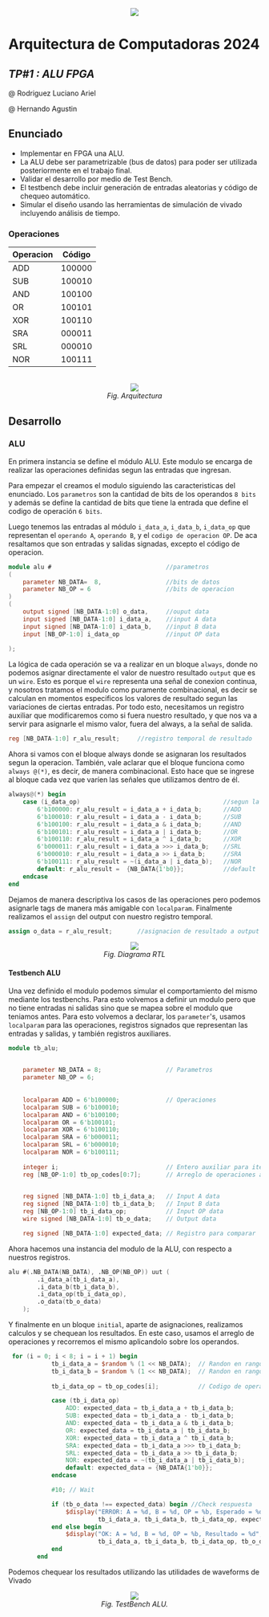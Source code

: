 <p align="center">
  <img src="./img/portada.png"><br>
</p>

# Arquitectura de Computadoras 2024
## _TP#1 : ALU FPGA_

@ Rodriguez Luciano Ariel

@ Hernando Agustin
## Enunciado

- Implementar en FPGA una ALU.
- La ALU debe ser parametrizable (bus de datos) para poder ser utilizada posteriormente en el trabajo final.
- Validar el desarrollo por medio de Test Bench.
- El testbench debe incluir generación de entradas aleatorias y código de chequeo automático.
- Simular el diseño usando las herramientas de simulación de vivado incluyendo análisis de tiempo.

### Operaciones

| Operacion | Código    | 
|-----------|-----------|
| ADD       | 100000   | 
| SUB       | 100010   | 
| AND       | 100100   |
| OR        | 100101   |
| XOR       | 100110   |
| SRA       | 000011   |
| SRL       | 000010   |
| NOR       | 100111   |



<p align="center">
  <br><img src="./img/arq.png"><br>
  <em>Fig. Arquitectura</em>
</p>

## Desarrollo

### ALU

En primera instancia se define el módulo ALU. Este modulo se encarga de realizar las operaciones definidas segun las entradas que ingresan. 

Para empezar el creamos el modulo siguiendo las caracteristicas del enunciado. Los `parametros` son la cantidad de bits de los operandos `8 bits` y además se define la cantidad de bits que tiene la entrada que define el codigo de operación `6 bits`. 

Luego tenemos las entradas al módulo `i_data_a`, `i_data_b`, `i_data_op` que representan el `operando A`, `operando B`, y el `codigo de operacion OP`. De aca resaltamos que son entradas y salidas signadas, excepto el código de operacion.



```verilog
module alu #                                //parametros
(       
    parameter NB_DATA=  8,                  //bits de datos
    parameter NB_OP = 6                     //bits de operacion  
)
(
    output signed [NB_DATA-1:0] o_data,     //ouput data
    input signed [NB_DATA-1:0] i_data_a,    //input A data
    input signed [NB_DATA-1:0] i_data_b,    //input B data
    input [NB_OP-1:0] i_data_op             //input OP data
    
);
```

La lógica de cada operación se va a realizar en un bloque `always`, donde no podemos asignar directamente el valor de nuestro resultado `output` que es un `wire`. Esto es porque el `wire` representa una señal de conexion continua, y nosotros tratamos el modulo como puramente combinacional, es decir se calculan en momentos especificos los valores de resultado segun las variaciones de ciertas entradas. Por todo esto, necesitamos un registro auxiliar que modificaremos como si fuera nuestro resultado, y que nos va a servir para asignarle el mismo valor, fuera del always, a la señal de salida.

```verilog
reg [NB_DATA-1:0] r_alu_result;     //registro temporal de resultado 
```

Ahora si vamos con el bloque always donde se asignaran los resultados segun la operacion. También, vale aclarar que el bloque funciona como `always @(*)`, es decir, de manera combinacional. Esto hace que se ingrese al bloque cada vez que varíen las señales que utilizamos dentro de él. 

```verilog
always@(*) begin
    case (i_data_op)                                        //segun la operacion
        6'b100000: r_alu_result = i_data_a + i_data_b;      //ADD
        6'b100010: r_alu_result = i_data_a - i_data_b;      //SUB
        6'b100100: r_alu_result = i_data_a & i_data_b;      //AND
        6'b100101: r_alu_result = i_data_a | i_data_b;      //OR
        6'b100110: r_alu_result = i_data_a ^ i_data_b;      //XOR
        6'b000011: r_alu_result = i_data_a >>> i_data_b;    //SRL
        6'b000010: r_alu_result = i_data_a >> i_data_b;     //SRA
        6'b100111: r_alu_result = ~(i_data_a | i_data_b);   //NOR
        default: r_alu_result =  {NB_DATA{1'b0}};           //default
    endcase
end
```
Dejamos de manera descriptiva los casos de las operaciones pero podemos asignarle tags de manera más amigable con `localparam`. Finalmente realizamos el `assign` del output con nuestro registro temporal.

```verilog
assign o_data = r_alu_result;       //asignacion de resultado a output
```

<p align="center">
  <img src="./img/rtl.png"><br>
  <em>Fig. Diagrama RTL</em>
</p>

#### Testbench ALU

Una vez definido el modulo podemos simular el comportamiento del mismo mediante los testbenchs. Para esto volvemos a definir un modulo pero que no tiene entradas ni salidas sino que se mapea sobre el modulo que teniamos antes.  Para esto volvemos a declarar, los `parameter`'s, usamos `localparam` para las operaciones, registros signados que representan las entradas y salidas, y también registros auxiliares.

```verilog
module tb_alu;  

    
    parameter NB_DATA = 8;                  // Parametros
    parameter NB_OP = 6;
    
                                
    localparam ADD = 6'b100000;             // Operaciones 
    localparam SUB = 6'b100010;
    localparam AND = 6'b100100;
    localparam OR = 6'b100101;
    localparam XOR = 6'b100110;
    localparam SRA = 6'b000011;
    localparam SRL = 6'b000010;
    localparam NOR = 6'b100111;
    
    integer i;                              // Entero auxiliar para iteraciones
    reg [NB_OP-1:0] tb_op_codes[0:7];       // Arreglo de operaciones auxiliar
    

    reg signed [NB_DATA-1:0] tb_i_data_a;   // Input A data
    reg signed [NB_DATA-1:0] tb_i_data_b;   // Input B data
    reg [NB_OP-1:0] tb_i_data_op;           // Input OP data
    wire signed [NB_DATA-1:0] tb_o_data;    // Output data

    reg signed [NB_DATA-1:0] expected_data; // Registro para comparar
```

Ahora hacemos una instancia del modulo de la ALU, con respecto a nuestros registros. 

```verilog
alu #(.NB_DATA(NB_DATA), .NB_OP(NB_OP)) uut (
        .i_data_a(tb_i_data_a),
        .i_data_b(tb_i_data_b),
        .i_data_op(tb_i_data_op),
        .o_data(tb_o_data)
    );
```

Y finalmente en un bloque `initial`, aparte de asignaciones, realizamos calculos y se chequean los resultados. En este caso, usamos el arreglo de operaciones y recorremos el mismo aplicandolo sobre los operandos.

```verilog
 for (i = 0; i < 8; i = i + 1) begin
            tb_i_data_a = $random % (1 << NB_DATA);  // Randon en rango [-8,7]
            tb_i_data_b = $random % (1 << NB_DATA);  // Randon en rango [-8,7]
            
            tb_i_data_op = tb_op_codes[i];           // Codigo de operacion

            case (tb_i_data_op)
                ADD: expected_data = tb_i_data_a + tb_i_data_b;
                SUB: expected_data = tb_i_data_a - tb_i_data_b;
                AND: expected_data = tb_i_data_a & tb_i_data_b;
                OR: expected_data = tb_i_data_a | tb_i_data_b;
                XOR: expected_data = tb_i_data_a ^ tb_i_data_b;
                SRA: expected_data = tb_i_data_a >>> tb_i_data_b;
                SRL: expected_data = tb_i_data_a >> tb_i_data_b;
                NOR: expected_data = ~(tb_i_data_a | tb_i_data_b);
                default: expected_data = {NB_DATA{1'b0}}; 
            endcase

            #10; // Wait

            if (tb_o_data !== expected_data) begin //Check respuesta
                $display("ERROR: A = %d, B = %d, OP = %b, Esperado = %d, Obtenido = %d",
                         tb_i_data_a, tb_i_data_b, tb_i_data_op, expected_data, tb_o_data);
            end else begin
                $display("OK: A = %d, B = %d, OP = %b, Resultado = %d", 
                         tb_i_data_a, tb_i_data_b, tb_i_data_op, tb_o_data);
            end
        end
```

Podemos chequear los resultados utilizando las utilidades de waveforms de Vivado

<p align="center">
  <img src="./img/primera_simulacion.png"><br>
  <em>Fig. TestBench ALU.</em>
</p>

